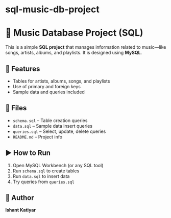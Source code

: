 # sql-music-db-project
# 🎵 Music Database Project (SQL)

This is a simple **SQL project** that manages information related to music—like songs, artists, albums, and playlists. It is designed using **MySQL**.

## 🔧 Features

- Tables for artists, albums, songs, and playlists
- Use of primary and foreign keys
- Sample data and queries included

## 📁 Files

- `schema.sql` – Table creation queries
- `data.sql` – Sample data insert queries
- `queries.sql` – Select, update, delete queries
- `README.md` – Project info

## ▶️ How to Run

1. Open MySQL Workbench (or any SQL tool)
2. Run `schema.sql` to create tables
3. Run `data.sql` to insert data
4. Try queries from `queries.sql`

## 👤 Author

**Ishant Katiyar**  
